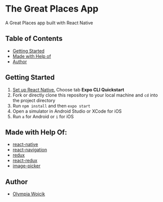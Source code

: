 # The Great Places App 

A Great Places app built with React Native


## Table of Contents

- [Getting Started](#getting-started)
- [Made with Help of](#made-with-help-of)
- [Author](#author)

## Getting Started

1. [Set up React Native.](https://facebook.github.io/react-native/docs/getting-started.html) Choose tab **Expo CLI Quickstart**
2. Fork or directly clone this repository to your local machine and `cd` into the project directory
3. Run `npm install` and then `expo start`
4. Open a simulator in Android Studio or XCode for iOS
5. Run `a` for Android or `i` for iOS 


## Made with Help Of:
- [react-native](https://github.com/facebook/react-native)
- [react-navigation](https://reactnavigation.org/)
- [redux](https://redux.js.org/)
- [react-redux](https://react-redux.js.org/)
- [image-picker](https://docs.expo.io/versions/latest/sdk/imagepicker/)


## Author

- [Olympia Wojcik](https://github.com/olympiawoj)